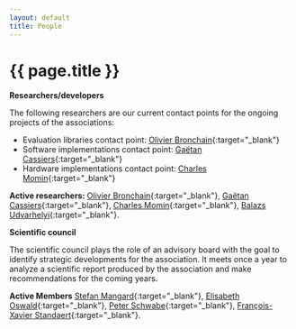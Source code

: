```yaml
---
layout: default
title: People
---
```

# {{ page.title }}

**<a name="codes">Researchers/developers</a>**

The following researchers are our current contact points for the ongoing projects of the associations:
* Evaluation libraries contact point: [Olivier Bronchain](https://dblp.org/pid/227/9029.html){:target="_blank"}
* Software implementations contact point: [Gaëtan Cassiers](https://dblp.org/pid/220/2633.html){:target="_blank"}
* Hardware implementations contact point: [Charles Momin](https://dblp.org/pid/258/9153.html){:target="_blank"}

**Active researchers:** 
[Olivier Bronchain](https://dblp.org/pid/227/9029.html){:target="_blank"}, 
[Gaëtan Cassiers](https://dblp.org/pid/220/2633.html){:target="_blank"}, 
[Charles Momin](https://dblp.org/pid/258/9153.html){:target="_blank"}, 
[Balazs Udvarhelyi](https://dblp.uni-trier.de/pid/271/5385.html){:target="_blank"}.

<!--**Former researchers/developers:**-->


**<a name="council">Scientific council</a>**

The scientific council plays the role of an advisory board with the goal to identify strategic developments for the association.
It meets once a year to analyze a scientific report produced by the association and make recommendations for the coming years.

**Active Members**
[Stefan Mangard](https://dblp.org/pid/91/4831.html){:target="_blank"},
[Elisabeth Oswald](https://dblp.org/pid/48/4127.html){:target="_blank"},
[Peter Schwabe](https://dblp.org/pid/30/1431.html){:target="_blank"},
[François-Xavier Standaert](https://dblp.org/pid/38/2138.html){:target="_blank"}.

<!-- **Former Members** -->


